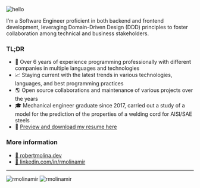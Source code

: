 ![hello](https://img.shields.io/badge/hello,-e63b6c?style=for-the-badge)

I’m a Software Engineer proficient in both backend and frontend development, leveraging Domain-Driven Design (DDD) principles to foster collaboration among technical and business stakeholders.

### TL;DR

- 💼 Over 6 years of experience programming professionally with different companies in multiple languages and technologies
- 📈 Staying current with the latest trends in various technologies, languages, and best programming practices
- 🌎 Open source collaborations and maintenance of various projects over the years
- 🎓 Mechanical engineer graduate since 2017, carried out a study of a model for the prediction of the properties of a welding cord for AISI/SAE steels
- 📄 [Preview and download my resume here](https://drive.google.com/file/d/15bEpE77LztNaNu2fn2wRtPsXeKzHSCu9/view)

### More information

- [🔗 robertmolina.dev](https://www.robertmolina.dev/)
- [🔗 linkedin.com/in/rmolinamir](https://www.linkedin.com/in/rmolinamir)

---

![rmolinamir](https://github-readme-stats.vercel.app/api?username=rmolinamir&&custom_title=Robert%20Molina&show_icons=true&theme=github_dark)
![rmolinamir](https://github-readme-stats.vercel.app/api?username=rmolinamir&show_icons=true&theme=radical)
